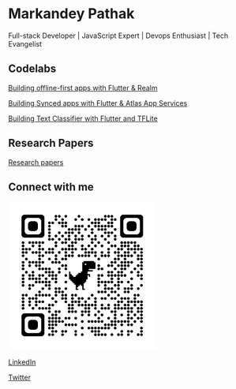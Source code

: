# Markandey Pathak

Full-stack Developer | JavaScript Expert | Devops Enthusiast | Tech Evangelist

## Codelabs

[Building offline-first apps with Flutter & Realm](https://markandeyp.github.io/flutter-shopping-list-codelab/)

[Building Synced apps with Flutter & Atlas App Services](https://markandeyp.github.io/atlas-app-services-codelab/)

[Building Text Classifier with Flutter and TFLite](https://markandeyp.github.io/flutter-tflite-text-classifier-codelab/)

## Research Papers

[Research papers](./Papers.md)

## Connect with me

<img src="qrcode.png" height="300" width="300" alt="LinkedIn QR Code" />

[LinkedIn](https://www.linkedin.com/in/markp91/)

[Twitter](https://twitter.com/i_markandey)
